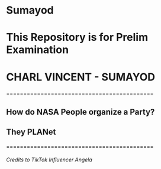 # Sumayod
This Repository is for Prelim Examination
===========================================
# **CHARL VINCENT - SUMAYOD**
===========================================
## How do NASA People organize a Party?
## They PLANet 
===========================================
###### Credits to TikTok Influencer Angela
